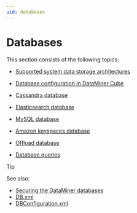 ```yaml
---
uid: databases
---
```


# Databases

This section consists of the following topics:

- [Supported system data storage architectures](xref:Supported_system_data_storage_architectures)

- [Database configuration in DataMiner Cube](xref:Configuring_the_database_settings_in_Cube)

- [Cassandra database](xref:Cassandra_database)

- [Elasticsearch database](xref:Elasticsearch_database)

- [MySQL database](xref:MySQL_database)

- [Amazon keyspaces database](xref:Amazon_Keyspaces_Service)

- [Offload database](xref:Offload_database)

- [Database queries](xref:Database_queries)

> [!TIP]
> See also:
>
> - [Securing the DataMiner databases](xref:Database_security)
> - [DB.xml](xref:DB_xml)
> - [DBConfiguration.xml](xref:DBConfiguration_xml)
